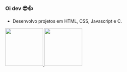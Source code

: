 ### Oi dev 😎👍

  - Desenvolvo projetos em HTML, CSS, Javascript e C.

<div>
<a href="https://github.com/gabristle">
<img height="120em" src="https://github-readme-stats.vercel.app/api/top-langs/?username=gabristle&layout=compact&langs_count=7&theme=dracula"/>
<img height="120em" src="https://github-readme-stats.vercel.app/api?username=gabristle&show_icons=true&theme=dracula&include_all_commits=true&count_private=true"/>
</div>
<!--
**gabristle/gabristle** is a ✨ _special_ ✨ repository because its `README.md` (this file) appears on your GitHub profile.

Here are some ideas to get you started:

- 🔭 I’m currently working on ...
- 🌱 I’m currently learning ...
- 👯 I’m looking to collaborate on ...
- 🤔 I’m looking for help with ...
- 💬 Ask me about ...
- 📫 How to reach me: ...
- 😄 Pronouns: ...
- ⚡ Fun fact: ...
-->
